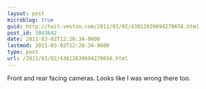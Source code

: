 ```yaml
---
layout: post
microblog: true
guid: http://twit.vmstan.com/2011/03/02/43012839694278656.html
post_id: 3043642
date: 2011-03-02T12:20:34-0600
lastmod: 2011-03-02T12:20:34-0600
type: post
url: /2011/03/02/43012839694278656.html
---
```

Front and rear facing cameras. Looks like I was wrong there too.
